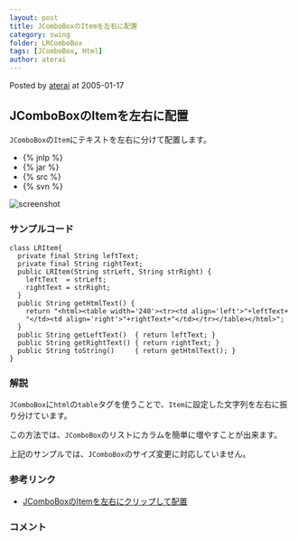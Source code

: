 ```yaml
---
layout: post
title: JComboBoxのItemを左右に配置
category: swing
folder: LRComboBox
tags: [JComboBox, Html]
author: aterai
---
```


Posted by [aterai](http://terai.xrea.jp/aterai.html) at 2005-01-17

## JComboBoxのItemを左右に配置
`JComboBox`の`Item`にテキストを左右に分けて配置します。

- {% jnlp %}
- {% jar %}
- {% src %}
- {% svn %}

<!-- dummy comment line for breaking list -->

![screenshot](https://lh3.googleusercontent.com/_9Z4BYR88imo/TQTPk2QD9aI/AAAAAAAAAeM/xrl0d1ms74g/s800/LRComboBox.png)

### サンプルコード
<pre class="prettyprint"><code>class LRItem{
  private final String leftText;
  private final String rightText;
  public LRItem(String strLeft, String strRight) {
    leftText  = strLeft;
    rightText = strRight;
  }
  public String getHtmlText() {
    return "&lt;html&gt;&lt;table width='240'&gt;&lt;tr&gt;&lt;td align='left'&gt;"+leftText+
    "&lt;/td&gt;&lt;td align='right'&gt;"+rightText+"&lt;/td&gt;&lt;/tr&gt;&lt;/table&gt;&lt;/html&gt;";
  }
  public String getLeftText()  { return leftText; }
  public String getRightText() { return rightText; }
  public String toString()     { return getHtmlText(); }
}
</code></pre>

### 解説
`JComboBox`に`html`の`table`タグを使うことで、`Item`に設定した文字列を左右に振り分けています。

この方法では、`JComboBox`のリストにカラムを簡単に増やすことが出来ます。

上記のサンプルでは、`JComboBox`のサイズ変更に対応していません。

### 参考リンク
- [JComboBoxのItemを左右にクリップして配置](http://terai.xrea.jp/Swing/ClippedLRComboBox.html)

<!-- dummy comment line for breaking list -->

### コメント
